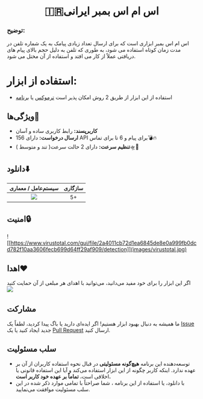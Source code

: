 <div align="center"> <h1>🇮🇷اس ام اس بمبر ایرانی</h1>
</div>

### **توضیح:**
 اس ام اس بمبر ابزاری است که برای ارسال تعداد زیادی پیامک به یک شماره تلفن در مدت زمان کوتاه استفاده می شود، به طوری که تلفن به دلیل حجم بالای پیام های دریافتی عملاً از کار می افتد و استفاده از آن مختل می شود.



# استفاده از ابزار:
- استفاده از این ابزار از طریق 2 روش امکان پذیر است [ترموکس](https://github.com/monsmain/sms-bomber-iran/blob/main/README-Termux.md) یا [برنامه](https://github.com/monsmain/sms-bomber-iran/blob/main/README.md#%D8%AF%D8%A7%D9%86%D9%84%D9%88%D8%AF%EF%B8%8F) 


## ویژگی‌ها💫

- **کاربرپسند:** رابط کاربری ساده و آسان
- **ارسال درخواست:** دارای 156 API برای پیام و 6 تا برای تماس💣🔥
- **تنظیم سرعت:** دارای 2 حالت سرعت( تند و متوسط )🛸🚀

## دانلود⬇️

<div align="center">
    <table>
        <thead align="center">
            <tr>
                <th>سیستم‌عامل / معماری</th>
                <th>سازگاری</th>
            </tr>
        </thead>
        <tbody align="center">
            <tr>
                <td>
                    <a href="https://github.com/monsmain/sms-bomber-iran/releases/latest"><img src="https://img.shields.io/badge/Android-APK Universal-0d7365.svg?logo=android"></a>
                </td>
                <td>5+</td>
            </tr>
        </tbody>
    </table>
</div>

## امنیت🔒
![[https://www.virustotal.com/gui/file/2a4011cb72d1ea6845de8e0a999fb0dcd782f10aa3606fecb699d64ff29af909/detection]](images/virustotal.jpg)

## اهدا❤️
اگر این ابزار را برای خود مفید می‌دانید، می‌توانید با اهدای هر مبلغی از آن حمایت کنید
  <a href="https://monsmain.github.io/index.html#timeline03-1l"><img src="https://img.shields.io/badge/Donate-E5322D?style=for-the-badge&logo=ilovepdf&logoColor=white" /></a>

## مشارکت
ما همیشه به دنبال بهبود ابزار هستیم! اگر ایده‌ای دارید یا باگ پیدا کردید، لطفاً یک [Issue](https://github.com/monsmain/sms-bomber-iran/issues/new/choose) جدید ایجاد کنید یا یک [Pull Request](https://github.com/monsmain/sms-bomber-iran/pulls) ارسال کنید.
## سلب مسئولیت
* توسعه‌دهنده این برنامه **هیچ‌گونه مسئولیتی** در قبال نحوه استفاده کاربران از آن بر عهده ندارد. اینکه کاربر چگونه از این ابزار استفاده می‌کند و آیا این استفاده قانونی یا اخلاقی است، **تماماً بر عهده خود کاربر است.**
* با دانلود، یا استفاده از این برنامه ، شما صراحتاً با تمامی موارد ذکر شده در این سلب مسئولیت موافقت می‌نمایید.
